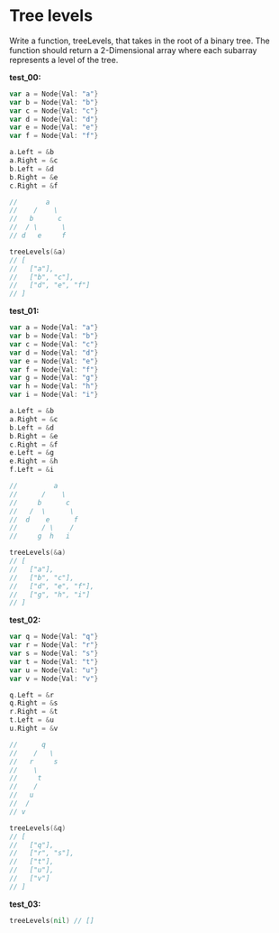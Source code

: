 # Tree levels

Write a function, treeLevels, that takes in the root of a binary tree. The function should return a 2-Dimensional array where each subarray represents a level of the tree.

**test_00:**
```go
var a = Node{Val: "a"}
var b = Node{Val: "b"}
var c = Node{Val: "c"}
var d = Node{Val: "d"}
var e = Node{Val: "e"}
var f = Node{Val: "f"}

a.Left = &b
a.Right = &c
b.Left = &d
b.Right = &e
c.Right = &f

//       a
//    /    \
//   b      c
//  / \      \
// d   e     f

treeLevels(&a)
// [
//   ["a"],
//   ["b", "c"],
//   ["d", "e", "f"]
// ]
```
**test_01:**
```go
var a = Node{Val: "a"}
var b = Node{Val: "b"}
var c = Node{Val: "c"}
var d = Node{Val: "d"}
var e = Node{Val: "e"}
var f = Node{Val: "f"}
var g = Node{Val: "g"}
var h = Node{Val: "h"}
var i = Node{Val: "i"}

a.Left = &b
a.Right = &c
b.Left = &d
b.Right = &e
c.Right = &f
e.Left = &g
e.Right = &h
f.Left = &i

//         a
//      /    \
//     b      c
//   /  \      \
//  d    e      f
//      / \    /   
//     g  h   i 

treeLevels(&a)
// [
//   ["a"],
//   ["b", "c"],
//   ["d", "e", "f"],
//   ["g", "h", "i"]
// ]
```
**test_02:**
```go
var q = Node{Val: "q"}
var r = Node{Val: "r"}
var s = Node{Val: "s"}
var t = Node{Val: "t"}
var u = Node{Val: "u"}
var v = Node{Val: "v"}

q.Left = &r
q.Right = &s
r.Right = &t
t.Left = &u
u.Right = &v

//      q
//    /   \ 
//   r     s
//    \
//     t
//    /
//   u
//  /
// v

treeLevels(&q)
// [
//   ["q"],
//   ["r", "s"],
//   ["t"],
//   ["u"],
//   ["v"]
// ]
```
**test_03:**
```go
treeLevels(nil) // []
